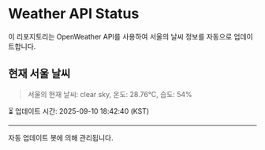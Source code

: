 
# Weather API Status

이 리포지토리는 OpenWeather API를 사용하여 서울의 날씨 정보를 자동으로 업데이트합니다.

## 현재 서울 날씨
> 서울의 현재 날씨: clear sky, 온도: 28.76°C, 습도: 54%

⏳ 업데이트 시간: 2025-09-10 18:42:40 (KST)

---
자동 업데이트 봇에 의해 관리됩니다.
